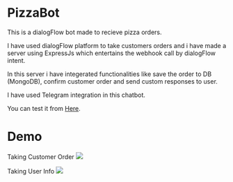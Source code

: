 # PizzaBot

This is a dialogFlow bot made to recieve pizza orders.  

I have used dialogFlow platform to take customers orders and i have made a server using ExpressJs which entertains the webhook call by dialogFlow intent.

In this server i have integerated functionalities like save the order to DB (MongoDB), confirm customer order and send custom responses to user.

I have used Telegram integration in this chatbot.

You can test it from [Here](https://t.me/Pizza_17Bot).

# Demo

Taking Customer Order
![](https://github.com/Ziyad-Beyg/PizzaBot/blob/main/gif1.gif)

Taking User Info
![](https://github.com/Ziyad-Beyg/PizzaBot/blob/main/gif2.gif)
